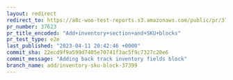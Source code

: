 ```yaml
---
layout: redirect
redirect_to: https://a8c-woo-test-reports.s3.amazonaws.com/public/pr/37623/e2e/index.html
pr_number: 37623
pr_title_encoded: "Add+inventory+section+and+SKU+blocks"
pr_test_type: e2e
last_published: "2023-04-11 20:42:46 +0000"
commit_sha: 22ecd9f9a599d7405e70741f3ac5f9c7327c20e6
commit_message: "Adding back track inventory fields block"
branch_name: add/inventory-sku-block-37399
---
```

